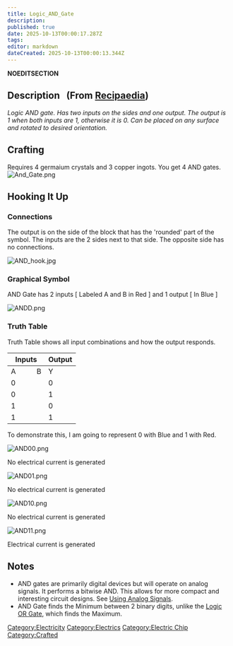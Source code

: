 ```yaml
---
title: Logic_AND_Gate
description: 
published: true
date: 2025-10-13T00:00:17.287Z
tags: 
editor: markdown
dateCreated: 2025-10-13T00:00:13.344Z
---
```


__NOEDITSECTION__

## Description   (From [Recipaedia](Recipaedia "wikilink"))

*Logic AND gate. Has two inputs on the sides and one output. The output
is 1 when both inputs are 1, otherwise it is 0. Can be placed on any
surface and rotated to desired orientation.*

## Crafting

Requires 4 germaium crystals and 3 copper ingots. You get 4 AND gates.
![And_Gate.png](And_Gate.png "And_Gate.png")

## Hooking It Up

### Connections

The output is on the side of the block that has the 'rounded' part of
the symbol. The inputs are the 2 sides next to that side. The opposite
side has no connections.

![AND_hook.jpg](AND_hook.jpg "AND_hook.jpg")

### Graphical Symbol

AND Gate has 2 inputs \[ Labeled A and B in Red \] and 1 output \[ In
Blue \]

![ANDD.png](ANDD.png "ANDD.png")

### Truth Table

Truth Table shows all input combinations and how the output responds.

| Inputs        | Output |
| ------------- | ------ |
| A           B | Y      |
| 0             | 0      |
| 0             | 1      |
| 1             | 0      |
| 1             | 1      |

To demonstrate this, I am going to represent 0 with Blue and 1 with Red.

![AND00.png](AND00.png "AND00.png")

No electrical current is generated

![AND01.png](AND01.png "AND01.png")

No electrical current is generated

![AND10.png](AND10.png "AND10.png")

No electrical current is generated

![AND11.png](AND11.png "AND11.png")

Electrical current is generated

## Notes

  - AND gates are primarily digital devices but will operate on analog
    signals. It performs a bitwise AND. This allows for more compact and
    interesting circuit designs. See [Using Analog
    Signals](Using_Analog_Signals "wikilink").
  - AND Gate finds the Minimum between 2 binary digits, unlike the
    [Logic OR Gate](Logic_OR_Gate "wikilink"), which finds the Maximum. 

[Category:Electricity](Category:Electricity "wikilink")
[Category:Electrics](Category:Electrics "wikilink") [Category:Electric
Chip](Category:Electric_Chip "wikilink")
[Category:Crafted](Category:Crafted "wikilink")